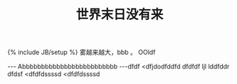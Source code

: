 ﻿---
layout: post
title: "世界末日没有来"
description: ""
category: 
tags: [故事]
---
{% include JB/setup %}
雾越来越大，bbb
。
OOldf

--- Abbbbbbbbbbbbbbbbbbbbbbbbb
---dfdf
<dfjdodfddfd
dfdfdf
ljl
lddfddr
		dfdsf
<dfdfdssssd
<dfdfdssssd
